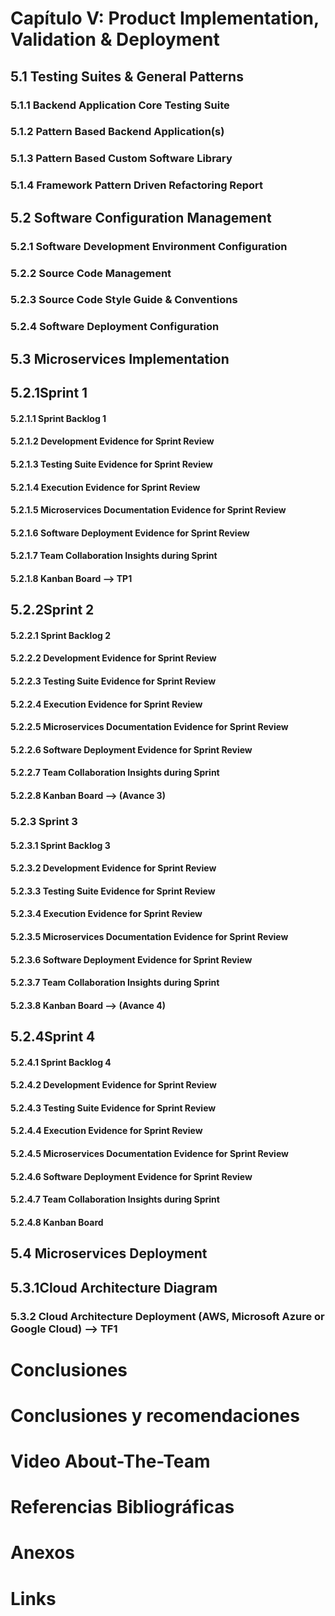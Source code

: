 # Capítulo V: Product Implementation, Validation & Deployment
## 5.1 Testing Suites & General Patterns
### 5.1.1 Backend Application Core Testing Suite
### 5.1.2 Pattern Based Backend Application(s)
### 5.1.3 Pattern Based Custom Software Library
### 5.1.4 Framework Pattern Driven Refactoring Report
## 5.2 Software Configuration Management
### 5.2.1 Software Development Environment Configuration
### 5.2.2 Source Code Management
### 5.2.3 Source Code Style Guide & Conventions
### 5.2.4 Software Deployment Configuration
## 5.3 Microservices Implementation
## 5.2.1Sprint 1
#### 5.2.1.1 Sprint Backlog 1
#### 5.2.1.2 Development Evidence for Sprint Review
#### 5.2.1.3 Testing Suite Evidence for Sprint Review
#### 5.2.1.4 Execution Evidence for Sprint Review
#### 5.2.1.5 Microservices Documentation Evidence for Sprint Review
#### 5.2.1.6 Software Deployment Evidence for Sprint Review
#### 5.2.1.7 Team Collaboration Insights during Sprint
#### 5.2.1.8 Kanban Board --> TP1
## 5.2.2Sprint 2
#### 5.2.2.1 Sprint Backlog 2
#### 5.2.2.2 Development Evidence for Sprint Review
#### 5.2.2.3 Testing Suite Evidence for Sprint Review
#### 5.2.2.4 Execution Evidence for Sprint Review
#### 5.2.2.5 Microservices Documentation Evidence for Sprint Review
#### 5.2.2.6 Software Deployment Evidence for Sprint Review
#### 5.2.2.7 Team Collaboration Insights during Sprint
#### 5.2.2.8 Kanban Board --> (Avance 3)
### 5.2.3 Sprint 3
#### 5.2.3.1 Sprint Backlog 3
#### 5.2.3.2 Development Evidence for Sprint Review
#### 5.2.3.3 Testing Suite Evidence for Sprint Review
#### 5.2.3.4 Execution Evidence for Sprint Review
#### 5.2.3.5 Microservices Documentation Evidence for Sprint Review
#### 5.2.3.6 Software Deployment Evidence for Sprint Review
#### 5.2.3.7 Team Collaboration Insights during Sprint
#### 5.2.3.8 Kanban Board --> (Avance 4)
## 5.2.4Sprint 4
#### 5.2.4.1 Sprint Backlog 4
#### 5.2.4.2 Development Evidence for Sprint Review
#### 5.2.4.3 Testing Suite Evidence for Sprint Review
#### 5.2.4.4 Execution Evidence for Sprint Review
#### 5.2.4.5 Microservices Documentation Evidence for Sprint Review
#### 5.2.4.6 Software Deployment Evidence for Sprint Review
#### 5.2.4.7 Team Collaboration Insights during Sprint
#### 5.2.4.8 Kanban Board
## 5.4 Microservices Deployment
## 5.3.1Cloud Architecture Diagram
### 5.3.2 Cloud Architecture Deployment (AWS, Microsoft Azure or Google Cloud) --> TF1

# Conclusiones
# Conclusiones y recomendaciones
# Video About-The-Team
# Referencias Bibliográficas
# Anexos
# Links
